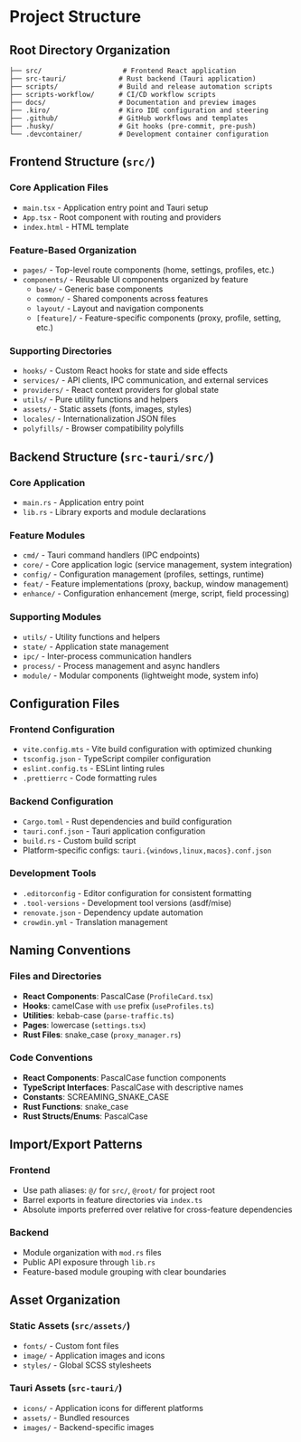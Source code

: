 # Project Structure

## Root Directory Organization

```
├── src/                    # Frontend React application
├── src-tauri/             # Rust backend (Tauri application)
├── scripts/               # Build and release automation scripts
├── scripts-workflow/      # CI/CD workflow scripts
├── docs/                  # Documentation and preview images
├── .kiro/                 # Kiro IDE configuration and steering
├── .github/               # GitHub workflows and templates
├── .husky/                # Git hooks (pre-commit, pre-push)
└── .devcontainer/         # Development container configuration
```

## Frontend Structure (`src/`)

### Core Application Files

- `main.tsx` - Application entry point and Tauri setup
- `App.tsx` - Root component with routing and providers
- `index.html` - HTML template

### Feature-Based Organization

- `pages/` - Top-level route components (home, settings, profiles, etc.)
- `components/` - Reusable UI components organized by feature
  - `base/` - Generic base components
  - `common/` - Shared components across features
  - `layout/` - Layout and navigation components
  - `[feature]/` - Feature-specific components (proxy, profile, setting, etc.)

### Supporting Directories

- `hooks/` - Custom React hooks for state and side effects
- `services/` - API clients, IPC communication, and external services
- `providers/` - React context providers for global state
- `utils/` - Pure utility functions and helpers
- `assets/` - Static assets (fonts, images, styles)
- `locales/` - Internationalization JSON files
- `polyfills/` - Browser compatibility polyfills

## Backend Structure (`src-tauri/src/`)

### Core Application

- `main.rs` - Application entry point
- `lib.rs` - Library exports and module declarations

### Feature Modules

- `cmd/` - Tauri command handlers (IPC endpoints)
- `core/` - Core application logic (service management, system integration)
- `config/` - Configuration management (profiles, settings, runtime)
- `feat/` - Feature implementations (proxy, backup, window management)
- `enhance/` - Configuration enhancement (merge, script, field processing)

### Supporting Modules

- `utils/` - Utility functions and helpers
- `state/` - Application state management
- `ipc/` - Inter-process communication handlers
- `process/` - Process management and async handlers
- `module/` - Modular components (lightweight mode, system info)

## Configuration Files

### Frontend Configuration

- `vite.config.mts` - Vite build configuration with optimized chunking
- `tsconfig.json` - TypeScript compiler configuration
- `eslint.config.ts` - ESLint linting rules
- `.prettierrc` - Code formatting rules

### Backend Configuration

- `Cargo.toml` - Rust dependencies and build configuration
- `tauri.conf.json` - Tauri application configuration
- `build.rs` - Custom build script
- Platform-specific configs: `tauri.{windows,linux,macos}.conf.json`

### Development Tools

- `.editorconfig` - Editor configuration for consistent formatting
- `.tool-versions` - Development tool versions (asdf/mise)
- `renovate.json` - Dependency update automation
- `crowdin.yml` - Translation management

## Naming Conventions

### Files and Directories

- **React Components**: PascalCase (`ProfileCard.tsx`)
- **Hooks**: camelCase with `use` prefix (`useProfiles.ts`)
- **Utilities**: kebab-case (`parse-traffic.ts`)
- **Pages**: lowercase (`settings.tsx`)
- **Rust Files**: snake_case (`proxy_manager.rs`)

### Code Conventions

- **React Components**: PascalCase function components
- **TypeScript Interfaces**: PascalCase with descriptive names
- **Constants**: SCREAMING_SNAKE_CASE
- **Rust Functions**: snake_case
- **Rust Structs/Enums**: PascalCase

## Import/Export Patterns

### Frontend

- Use path aliases: `@/` for `src/`, `@root/` for project root
- Barrel exports in feature directories via `index.ts`
- Absolute imports preferred over relative for cross-feature dependencies

### Backend

- Module organization with `mod.rs` files
- Public API exposure through `lib.rs`
- Feature-based module grouping with clear boundaries

## Asset Organization

### Static Assets (`src/assets/`)

- `fonts/` - Custom font files
- `image/` - Application images and icons
- `styles/` - Global SCSS stylesheets

### Tauri Assets (`src-tauri/`)

- `icons/` - Application icons for different platforms
- `assets/` - Bundled resources
- `images/` - Backend-specific images
